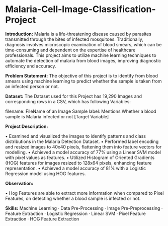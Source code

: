 # Malaria-Cell-Image-Classification-Project

**Introduction:**
Malaria is a life-threatening disease caused by parasites transmitted through the bites of infected mosquitoes. Traditionally, diagnosis involves microscopic examination of blood smears, which can be time-consuming and dependent on the expertise of healthcare professionals. This project aims to utilize machine learning techniques to automate the detection of malaria from blood images, improving diagnostic efficiency and accuracy.

**Problem Statement:**
The objective of this project is to identify from blood smears using machine learning to predict whether the sample is taken from an infected person or not.

**Dataset:**
The Dataset used for this Project has 19,290 Images and corresponding rows in a CSV, which has following Variables:

filename: FileName of an Image Sample
label: Mentions Whether a blood sample is Malaria infected or not [Target Variable]

**Project Description:**

• Examined and visualized the images to identify patterns and class distributions in the Malaria Detection Dataset.
• Performed label encoding and resized images to 40x40 pixels, flattening them into feature vectors for modelling.
• Achieved a model accuracy of 77% using a Linear SVM model with pixel values as features.
• Utilized Histogram of Oriented Gradients (HOG) features for images resized to 128x64 pixels, enhancing feature representation.
• Achieved a model accuracy of 81% with a Logistic Regression model using HOG features.

**Observation:**

•	Hog Features are able to extract more information when compared to Pixel Features, on detecting whether a blood sample is infected or not. 

**Skills:** Machine Learning · Data Pre-Processing · Image Pre-Preprocessing · Feature Extraction · Logistic Regression · Linear SVM · Pixel Feature Extraction · HOG Feature Extraction
